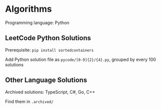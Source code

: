 # Algorithms
Programming language: Python

## LeetCode Python Solutions
Prerequisite: ```pip install sortedcontainers```

Add Python solution file as ```pycode/[0-9]{2}/{4}.py```, grouped by every 100 solutions

## Other Language Solutions

Archived solutions: TypeScript, C#, Go, C++

Find them in ```.archived/```

